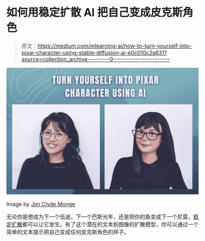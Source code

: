 # 如何用稳定扩散 AI 把自己变成皮克斯角色

> 原文：<https://medium.com/mlearning-ai/how-to-turn-yourself-into-pixar-character-using-stable-diffusion-ai-e0c010c2a631?source=collection_archive---------0----------------------->

![](img/fb88b7968372313f3f934e82d06f9509.png)

Image by [Jim Clyde Monge](https://medium.com/u/819323b399ac?source=post_page-----e0c010c2a631--------------------------------)

无论你是想成为下一个伍迪，下一个巴斯光年，还是把你的鱼变成下一个尼莫，[稳定扩散](/codex/stable-diffusion-finally-released-to-the-public-db1aa417d85b)都可以让它发生。有了这个潜在的文本到图像的扩散模型，你可以通过一个简单的文本提示把自己变成任何皮克斯角色的样子。